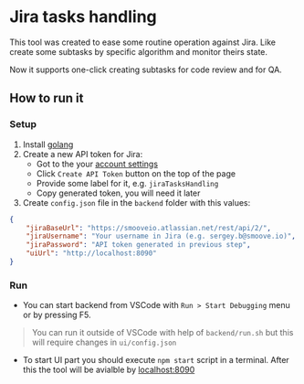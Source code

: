 # Jira tasks handling

This tool was created to ease some routine operation against Jira. Like create some subtasks by specific algorithm and monitor theirs state.

Now it supports one-click creating subtasks for code review and for QA.
## How to run it
### Setup
1. Install [golang](https://golang.org/doc/install)
1. Create a new API token for Jira:
    * Got to the your [account settings](https://id.atlassian.com/manage-profile/security/api-tokens)
    * Click `Create API Token` button on the top of the page
    * Provide some label for it, e.g. `jiraTasksHandling`
    * Copy generated token, you will need it later
1. Create `config.json` file in the `backend` folder with this values:
```json
{
    "jiraBaseUrl": "https://smooveio.atlassian.net/rest/api/2/",
    "jiraUsername": "Your username in Jira (e.g. sergey.b@smoove.io)",
    "jiraPassword": "API token generated in previous step",
    "uiUrl": "http://localhost:8090"
}
```
### Run
* You can start backend from VSCode with `Run > Start Debugging` menu or by pressing F5.
> You can run it outside of VSCode with help of `backend/run.sh` but this will require changes in `ui/config.json`
* To start UI part you should execute `npm start` script in a terminal. After this the tool will be avialble by [localhost:8090](localhost:8090)
